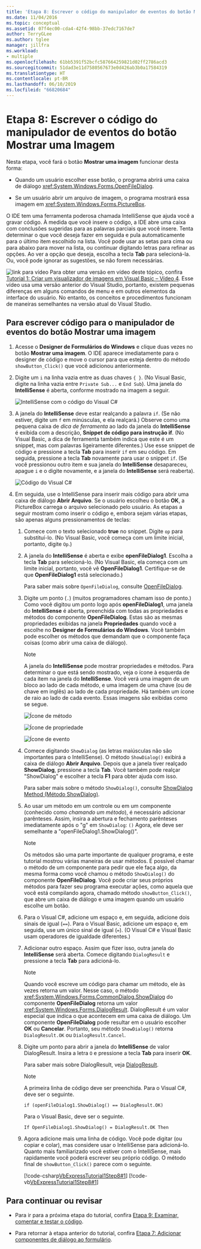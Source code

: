 ```yaml
---
title: 'Etapa 8: Escrever o código do manipulador de eventos do botão Mostrar uma Imagem'
ms.date: 11/04/2016
ms.topic: conceptual
ms.assetid: 07f4ec00-cda4-42f4-98bb-37edc7167de7
author: TerryGLee
ms.author: tglee
manager: jillfra
ms.workload:
- multiple
ms.openlocfilehash: 61bb5391f52bcfc587664259821d02ff2786acd3
ms.sourcegitcommit: 51dad3e11d7580567673e0d426ab3b0a17584319
ms.translationtype: HT
ms.contentlocale: pt-BR
ms.lasthandoff: 06/10/2019
ms.locfileid: "66820684"
---
```

# <a name="step-8-write-code-for-the-show-a-picture-button-event-handler"></a>Etapa 8: Escrever o código do manipulador de eventos do botão Mostrar uma Imagem

Nesta etapa, você fará o botão **Mostrar uma imagem** funcionar desta forma:

- Quando um usuário escolher esse botão, o programa abrirá uma caixa de diálogo <xref:System.Windows.Forms.OpenFileDialog>.

- Se um usuário abrir um arquivo de imagem, o programa mostrará essa imagem em <xref:System.Windows.Forms.PictureBox>.

O IDE tem uma ferramenta poderosa chamada IntelliSense que ajuda você a gravar código. À medida que você insere o código, a IDE abre uma caixa com conclusões sugeridas para as palavras parciais que você insere. Tenta determinar o que você deseja fazer em seguida e pula automaticamente para o último item escolhido na lista. Você pode usar as setas para cima ou para abaixo para mover na lista, ou continuar digitando letras para refinar as opções. Ao ver a opção que deseja, escolha a tecla **Tab** para selecioná-la. Ou, você pode ignorar as sugestões, se não forem necessárias.

![link para vídeo](../data-tools/media/playvideo.gif) Para obter uma versão em vídeo deste tópico, confira [Tutorial 1: Criar um visualizador de imagens em Visual Basic – Vídeo 4](https://msdn.microsoft.com/vstudio/gg315355.aspx). Esse vídeo usa uma versão anterior do Visual Studio, portanto, existem pequenas diferenças em alguns comandos de menu e em outros elementos da interface do usuário. No entanto, os conceitos e procedimentos funcionam de maneiras semelhantes na versão atual do Visual Studio.

## <a name="to-write-code-for-the-show-a-picture-button-event-handler"></a>Para escrever código para o manipulador de eventos do botão Mostrar uma imagem

1. Acesse o **Designer de Formulários do Windows** e clique duas vezes no botão **Mostrar uma imagem**. O IDE aparece imediatamente para o designer de código e move o cursor para que esteja dentro do método `showButton_Click()` que você adicionou anteriormente.

2. Digite um `i` na linha vazia entre as duas chaves `{ }`. (No Visual Basic, digite na linha vazia entre `Private Sub...` e `End Sub`). Uma janela do **IntelliSense** é aberta, conforme mostrado na imagem a seguir.

     ![IntelliSense com o código do Visual C&#35;](../ide/media/express_ifintellisense.png)

3. A janela do **IntelliSense** deve estar realçando a palavra `if`. (Se não estiver, digite um `f` em minúsculas, e ela realçará.) Observe como uma pequena caixa de *dica de ferramenta* ao lado da janela do **IntelliSense** é exibida com a descrição, **Snippet de código para instrução if**. (No Visual Basic, a dica de ferramenta também indica que este é um snippet, mas com palavras ligeiramente diferentes.) Use esse snippet de código e pressione a tecla **Tab** para inserir `if` em seu código. Em seguida, pressione a tecla **Tab** novamente para usar o snippet `if`. (Se você pressionou outro item e sua janela do **IntelliSense** desapareceu, apague `i` e o digite novamente, e a janela do **IntelliSense** será reaberta).

     ![Código do Visual C&#35;](../ide/media/express_highlighttrue.png)

4. Em seguida, use o IntelliSense para inserir mais código para abrir uma caixa de diálogo **Abrir Arquivo**. Se o usuário escolheu o botão **OK**, a PictureBox carrega o arquivo selecionado pelo usuário. As etapas a seguir mostram como inserir o código e, embora sejam várias etapas, são apenas alguns pressionamentos de teclas:

    1. Comece com o texto selecionado **true** no snippet. Digite `op` para substituí-lo. (No Visual Basic, você começa com um limite inicial, portanto, digite `Op`.)

    2. A janela do **IntelliSense** é aberta e exibe **openFileDialog1**. Escolha a tecla **Tab** para selecioná-lo. (No Visual Basic, ela começa com um limite inicial, portanto, você vê **OpenFileDialog1**. Certifique-se de que **OpenFileDialog1** está selecionado.)

         Para saber mais sobre `OpenFileDialog`, consulte [OpenFileDialog](<xref:System.Windows.Forms.OpenFileDialog>).

    3. Digite um ponto (`.`) (muitos programadores chamam isso de ponto.) Como você digitou um ponto logo após **openFileDialog1**, uma janela do **IntelliSense** é aberta, preenchida com todas as propriedades e métodos do componente **OpenFileDialog**. Estas são as mesmas propriedades exibidas na janela **Propriedades** quando você a escolhe no **Designer de Formulários do Windows**. Você também pode escolher os métodos que demandam que o componente faça coisas (como abrir uma caixa de diálogo).

        > [!NOTE]
        > A janela do **IntelliSense** pode mostrar propriedades e métodos. Para determinar o que está sendo mostrado, veja o ícone à esquerda de cada item na janela do **IntelliSense**. Você verá uma imagem de um bloco ao lado de cada método, e uma imagem de uma chave (ou de chave em inglês) ao lado de cada propriedade. Há também um ícone de raio ao lado de cada evento. Essas imagens são exibidas como se segue.

         ![Ícone de método](../ide/media/express_iconmethod.png)

         ![Ícone de propriedade](../ide/media/express_iconproperty.png)

         ![Ícone de evento](../ide/media/express_iconevent.png)

    4. Comece digitando `ShowDialog` (as letras maiúsculas não são importantes para o IntelliSense). O método `ShowDialog()` exibirá a caixa de diálogo **Abrir Arquivo**. Depois que a janela tiver realçado **ShowDialog**, pressione a tecla **Tab**. Você também pode realçar "ShowDialog" e escolher a tecla **F1** para obter ajuda com isso.

         Para saber mais sobre o método `ShowDialog()`, consulte [ShowDialog Method (Método ShowDialog)](<xref:System.Windows.Forms.Form.ShowDialog%2A>).

    5. Ao usar um método em um controle ou em um componente (conhecido como *chamando um método*), é necessário adicionar parênteses. Assim, insira a abertura e fechamento parênteses imediatamente após o "g" em `ShowDialog`: `()` Agora, ele deve ser semelhante a "openFileDialog1.ShowDialog()".

        > [!NOTE]
        > Os métodos são uma parte importante de qualquer programa, e este tutorial mostrou várias maneiras de usar métodos. É possível chamar o método de um componente para pedir que ele faça algo, da mesma forma como você chamou o método `ShowDialog()` do componente **OpenFileDialog**. Você pode criar seus próprios métodos para fazer seu programa executar ações, como aquela que você está compilando agora, chamado método `showButton_Click()`, que abre um caixa de diálogo e uma imagem quando um usuário escolhe um botão.

    6. Para o Visual C#, adicione um espaço e, em seguida, adicione dois sinais de igual (`==`). Para o Visual Basic, adicione um espaço e, em seguida, use um único sinal de igual (`=`). (O Visual C# e Visual Basic usam operadores de igualdade diferentes.)

    7. Adicionar outro espaço. Assim que fizer isso, outra janela do **IntelliSense** será aberta. Comece digitando `DialogResult` e pressione a tecla **Tab** para adicioná-lo.

        > [!NOTE]
        > Quando você escreve um código para chamar um método, ele às vezes retorna um valor. Nesse caso, o método <xref:System.Windows.Forms.CommonDialog.ShowDialog> do componente **OpenFileDialog** retorna um valor <xref:System.Windows.Forms.DialogResult>. DialogResult é um valor especial que indica o que acontecem em uma caixa de diálogo. Um componente **OpenFileDialog** pode resultar em o usuário escolher **OK** ou **Cancelar**. Portanto, seu método `ShowDialog()` retorna `DialogResult.OK` ou `DialogResult.Cancel`.

    8. Digite um ponto para abrir a janela do **IntelliSense** de valor DialogResult. Insira a letra `O` e pressione a tecla **Tab** para inserir **OK**.

         Para saber mais sobre DialogResult, veja [DialogResult](<xref:System.Windows.Forms.DialogResult>).

        > [!NOTE]
        > A primeira linha de código deve ser preenchida. Para o Visual C#, deve ser o seguinte.
        >
        >  `if (openFileDialog1.ShowDialog() == DialogResult.OK)`
        >
        >  Para o Visual Basic, deve ser o seguinte.
        >
        >  `If OpenFileDialog1.ShowDialog() = DialogResult.OK Then`

    9. Agora adicione mais uma linha de código. Você pode digitar (ou copiar e colar), mas considere usar o IntelliSense para adicioná-lo. Quanto mais familiarizado você estiver com o IntelliSense, mais rapidamente você poderá escrever seu próprio código. O método final de `showButton_Click()` parece com o seguinte.

         [!code-csharp[VbExpressTutorial1Step8#1](../ide/codesnippet/CSharp/step-8-write-code-for-the-show-a-picture-button-event-handler_1.cs)]
         [!code-vb[VbExpressTutorial1Step8#1](../ide/codesnippet/VisualBasic/step-8-write-code-for-the-show-a-picture-button-event-handler_1.vb)]

## <a name="to-continue-or-review"></a>Para continuar ou revisar

- Para ir para a próxima etapa do tutorial, confira [Etapa 9: Examinar, comentar e testar o código](../ide/step-9-review-comment-and-test-your-code.md).

- Para retornar à etapa anterior do tutorial, confira [Etapa 7: Adicionar componentes de diálogo ao formulário](../ide/step-7-add-dialog-components-to-your-form.md).
